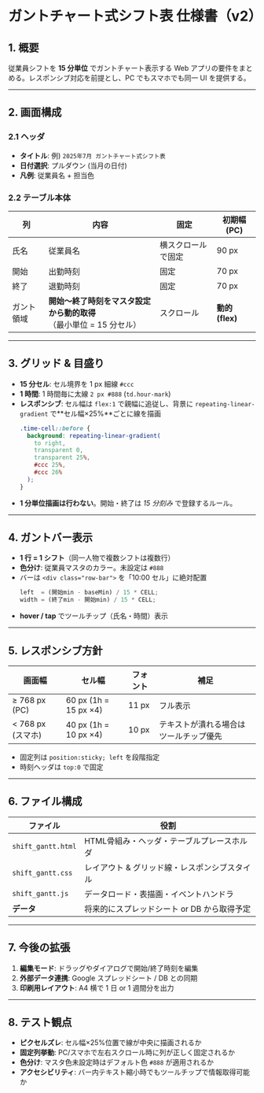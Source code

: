 
# ガントチャート式シフト表 仕様書（v2）

## 1. 概要
従業員シフトを **15 分単位** でガントチャート表示する Web アプリの要件をまとめる。レスポンシブ対応を前提とし、PC でもスマホでも同一 UI を提供する。

---

## 2. 画面構成

### 2.1 ヘッダ
- **タイトル**: 例) `2025年7月 ガントチャート式シフト表`
- **日付選択**: プルダウン (当月の日付)
- **凡例**: 従業員名 + 担当色

### 2.2 テーブル本体
| 列 | 内容 | 固定 | 初期幅 (PC) |
|----|------|------|-------------|
| 氏名 | 従業員名 | 横スクロールで固定 | 90 px |
| 開始 | 出勤時刻 | 固定 | 70 px |
| 終了 | 退勤時刻 | 固定 | 70 px |
| ガント領域 | **開始〜終了時刻をマスタ設定から動的取得**<br>（最小単位 = 15 分セル） | スクロール | **動的 (flex)** |

---

## 3. グリッド & 目盛り
- **15 分セル**: セル境界を 1 px 細線 `#ccc`
- **1 時間**: 1 時間毎に太線 `2 px #888` (`td.hour-mark`)
- **レスポンシブ**: セル幅は `flex:1` で親幅に追従し、背景に `repeating-linear-gradient` で**セル幅×25%**ごとに線を描画  
  ```css
  .time-cell::before {
    background: repeating-linear-gradient(
      to right,
      transparent 0,
      transparent 25%,
      #ccc 25%,
      #ccc 26%
    );
  }
  ```
- **1 分単位描画は行わない**。開始・終了は *15 分刻み* で登録するルール。

---

## 4. ガントバー表示
- **1 行 = 1 シフト**（同一人物で複数シフトは複数行）
- **色分け**: 従業員マスタのカラー。未設定は `#888`
- バーは `<div class="row-bar">` を「10:00 セル」に絶対配置  
  ```js
  left  = (開始min - baseMin) / 15 * CELL;
  width = (終了min - 開始min) / 15 * CELL;
  ```
- **hover / tap** でツールチップ（氏名・時間）表示

---

## 5. レスポンシブ方針
| 画面幅 | セル幅 | フォント | 補足 |
|--------|--------|---------|------|
| ≥ 768 px (PC) | 60 px (1h = 15 px ×4) | 11 px | フル表示 |
| < 768 px (スマホ) | 40 px (1h = 10 px ×4) | 10 px | テキストが潰れる場合はツールチップ優先 |

- 固定列は `position:sticky; left` を段階指定  
- 時刻ヘッダは `top:0` で固定

---

## 6. ファイル構成
| ファイル | 役割 |
|----------|------|
| `shift_gantt.html` | HTML骨組み・ヘッダ・テーブルプレースホルダ |
| `shift_gantt.css`  | レイアウト & グリッド線・レスポンシブスタイル |
| `shift_gantt.js`   | データロード・表描画・イベントハンドラ |
| **データ** | 将来的にスプレッドシート or DB から取得予定 |

---

## 7. 今後の拡張
1. **編集モード**: ドラッグやダイアログで開始/終了時刻を編集  
2. **外部データ連携**: Google スプレッドシート / DB との同期  
3. **印刷用レイアウト**: A4 横で 1 日 or 1 週間分を出力  

---

## 8. テスト観点
- **ピクセルズレ**: セル幅×25%位置で線が中央に描画されるか
- **固定列挙動**: PC/スマホで左右スクロール時に列が正しく固定されるか
- **色分け**: マスタ色未設定時はデフォルト色 `#888` が適用されるか
- **アクセシビリティ**: バー内テキスト縮小時でもツールチップで情報取得可能か
